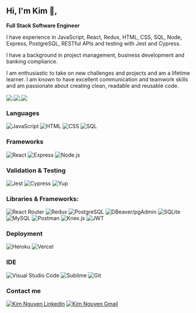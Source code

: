 ## Hi, I'm Kim 👋, 

**Full Stack Software Engineer**

I have experience in JavaScript, React, Redux, HTML, CSS, SQL, Node, Express, PostgreSQL, RESTful APIs and testing with Jest and Cypress.

I have a background in project management, business development and banking compliance. 

I am enthusiastic to take on new challenges and projects and am a lifetime learner. I am known to have excellent communication and teamwork skills and am passionate about creating clean, readable and reusable code.


<!-- 
 
[![Profile Summary](https://github-profile-summary-cards.vercel.app/api/cards/profile-details?username=kimnivore&theme=vue)](https://github.com/kimnivore/github-readme-stats)

[![Kim's GitHub stats](https://github-readme-stats.vercel.app/api?username=kimnivore&show_icons=true&theme=dracula)](https://github.com/kimnivore/github-readme-stats)

[![Kim' Top Languages](https://github-readme-stats.vercel.app/api/top-langs/?username=kimnivore&layout=compact)](https://github.com/kimnivore/github-readme-stats)
 -->
 
<a href="https://github.com/kimnivore/github-readme-stats">
  <img align="center" src="https://github-profile-summary-cards.vercel.app/api/cards/profile-details?username=kimnivore&theme=vue" />
</a>

<a href="https://github.com/kimnivore/github-readme-stats">
  <img align="center" src="https://github-readme-stats.vercel.app/api?username=kimnivore&show_icons=true&theme=dracula" />
</a>

<a href="https://github.com/kimnivore/github-readme-stats">
  <img align="center" src="https://github-readme-stats.vercel.app/api/top-langs/?username=kimnivore&layout=compact" />
</a>

### Languages
![JavaScript](https://img.shields.io/badge/JavaScript-323330?style=for-the-badge&logo=javascript&logoColor=F7DF1E)
![HTML](https://img.shields.io/badge/HTML5-E34F26?style=for-the-badge&logo=html5&logoColor=white)
![CSS](https://img.shields.io/badge/CSS3-1572B6?style=for-the-badge&logo=css3&logoColor=white)
![SQL](https://img.shields.io/badge/SQL-blue?style=for-the-badge)

### Frameworks
![React](https://img.shields.io/badge/React-20232A?style=for-the-badge&logo=react&logoColor=61DAFB) 
![Express](https://img.shields.io/badge/Express.js-000000?style=for-the-badge&logo=express&logoColor=white) 
![Node.js](https://img.shields.io/badge/Node.js-339933?style=for-the-badge&logo=nodedotjs&logoColor=white)

### Validation & Testing
![Jest](https://img.shields.io/badge/Jest-C21325?style=for-the-badge&logo=jest&logoColor=white)
![Cypress](https://img.shields.io/badge/Cypress-17202C?style=for-the-badge&logo=cypress&logoColor=white)
![Yup](https://img.shields.io/badge/Yup-black?style=for-the-badge)

### Libraries & Frameworks: 
![React Router](https://img.shields.io/badge/React_Router-CA4245?style=for-the-badge&logo=react-router&logoColor=white)
![Redux](https://img.shields.io/badge/Redux-593D88?style=for-the-badge&logo=redux&logoColor=white)
![PostgreSQL](https://img.shields.io/badge/PostgreSQL-316192?style=for-the-badge&logo=postgresql&logoColor=white)
![DBeaver/pgAdmin](https://img.shields.io/badge/DBeaver_/_pgAdmin-tan?style=for-the-badge&logo=PostgreSQL&logoColor=black)
![SQLite](https://img.shields.io/badge/sqlite-%2307405e.svg?style=for-the-badge&logo=sqlite&logoColor=white)
![MySQL](https://img.shields.io/badge/MySQL-005C84?style=for-the-badge&logo=mysql&logoColor=white)
![Postman](https://img.shields.io/badge/Postman-FF6C37?style=for-the-badge&logo=Postman&logoColor=white)
![Knex.js](https://img.shields.io/badge/Knex.js-orange?style=for-the-badge)
![JWT](https://img.shields.io/badge/JWT-black?style=for-the-badge&logo=JSON%20web%20tokens)

### Deployment
![Heroku](https://img.shields.io/badge/heroku-%23430098.svg?style=for-the-badge&logo=heroku&logoColor=white) 
![Vercel](https://img.shields.io/badge/vercel-%23000000.svg?style=for-the-badge&logo=vercel&logoColor=white)

### IDE
![Visual Studio Code](https://img.shields.io/badge/Visual%20Studio%20Code-0078d7.svg?style=for-the-badge&logo=visual-studio-code&logoColor=white)
![Sublime](https://img.shields.io/badge/sublime_text-%23575757.svg?&style=for-the-badge&logo=sublime-text&logoColor=important)
![Git](https://img.shields.io/badge/GIT-E44C30?style=for-the-badge&logo=git&logoColor=white)

### Contact me
[![Kim Nguyen LinkedIn](https://img.shields.io/badge/Kim_Nguyen-0A66C2?style=for-the-badge&logo=LinkedIn)](https://www.linkedin.com/in/kimnguyen79/)
[![Kim Nguyen Gmail](https://img.shields.io/badge/Gmail-D14836?style=for-the-badge&logo=gmail&logoColor=white)](mailto:kimnguyen79@gmail.com)

